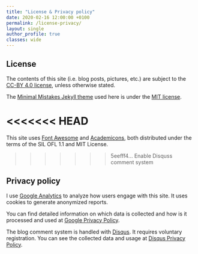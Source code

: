 ```yaml
---
title: "License & Privacy policy"
date: 2020-02-16 12:00:00 +0100
permalink: /license-privacy/
layout: single
author_profile: true
classes: wide
---
```


## License

The contents of this site (i.e. blog posts, pictures, etc.) are subject to the
[CC-BY 4.0 license](https://creativecommons.org/licenses/by/4.0/legalcode), unless otherwise stated.

The [Minimal Mistakes Jekyll theme](https://mmistakes.github.io) used here is under the [MIT license](https://mmistakes.github.io/minimal-mistakes/docs/license/).

<<<<<<< HEAD
=======
This site uses [Font Awesome](https://fontawesome.com) and [Academicons](https://jpswalsh.github.io/academicons/), both distributed under the terms of the SIL OFL 1.1 and MIT License.

>>>>>>> 5eefff4... Enable Disquss comment system
## Privacy policy

I use [Google Analytics](https://analytics.google.com) to analyze how users engage with this site. It uses cookies to generate anonymized reports.

You can find detailed information on which data is collected and how is it processed and used at [Google Privacy Policy](https://policies.google.com/privacy).

The blog comment system is handled with [Disqus](https://disqus.com/). It requires voluntary registration. You can see the collected data and usage at [Disqus Privacy Policy](https://help.disqus.com/en/articles/1717103-disqus-privacy-policy).
